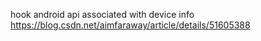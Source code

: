 
hook android api associated with device info
https://blog.csdn.net/aimfaraway/article/details/51605388
